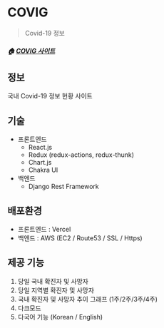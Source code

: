 <h1 align="left">COVIG</h1>

> Covid-19 정보 
##### 🏠 [COVIG 사이트](https://covig.vercel.app/)

## 정보
국내 Covid-19 정보 현황 사이트

## 기술
* 프론트엔드
    * React.js
    * Redux (redux-actions, redux-thunk)
    * Chart.js
    * Chakra UI
* 백엔드
    * Django Rest Framework

## 배포환경
- 프론트엔드 : Vercel
- 백엔드 : AWS (EC2 / Route53 / SSL / Https)

## 제공 기능
1. 당일 국내 확진자 및 사망자 
2. 당일 지역별 확진자 및 사망자
3. 국내 확진자 및 사망자 추이 그래프 (1주/2주/3주/4주)
4. 다크모드
5. 다국어 기능 (Korean / English)
